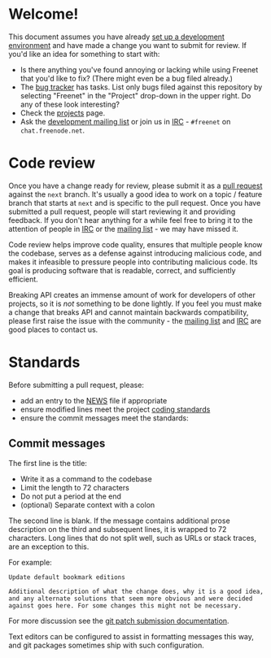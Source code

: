 # Welcome!

This document assumes you have already [set up a development
environment](https://wiki.freenetproject.org/Building_from_source) and have made
a change you want to submit for review. If you'd like an idea for something to
start with:

* Is there anything you've found annoying or lacking while using Freenet that
  you'd like to fix? (There might even be a bug filed already.)
* The [bug tracker](https://bugs.freenetproject.org/my_view_page.php) has tasks.
  List only bugs filed against this repository by selecting "Freenet" in the
  "Project" drop-down in the upper right. Do any of these look interesting?
* Check the [projects](https://wiki.freenetproject.org/Projects) page.
* Ask the [development mailing list](https://emu.freenetproject.org/cgi-bin/mailman/listinfo/devl)
  or join us in [IRC](https://freenetproject.org/irc.html) - `#freenet` on
  `chat.freenode.net`.

# Code review

Once you have a change ready for review, please submit it as a [pull
request](https://help.github.com/articles/using-pull-requests/#initiating-the-pull-request)
against the `next` branch. It's usually a good idea to work on a topic / feature
branch that starts at `next` and is specific to the pull request. Once you have
submitted a pull request, people will start reviewing it and providing feedback.
If you don't hear anything for a while feel free to bring it to the attention of
people in [IRC](https://freenetproject.org/irc.html) or the [mailing
list](https://emu.freenetproject.org/cgi-bin/mailman/listinfo/devl) - we may
have missed it.

Code review helps improve code quality, ensures that multiple people know the
codebase, serves as a defense against introducing malicious code, and makes it
infeasible to pressure people into contributing malicious code. Its goal is
producing software that is readable, correct, and sufficiently efficient.

Breaking API creates an immense amount of work for developers of other projects,
so it is *not* something to be done lightly. If you feel you must make a change
that breaks API and cannot maintain backwards compatibility, please first raise
the issue with the community - the [mailing list](https://emu.freenetproject.org/cgi-bin/mailman/listinfo/devl)
and [IRC](https://freenetproject.org/irc.html) are good places to contact us.

# Standards

Before submitting a pull request, please:

* add an entry to the [NEWS](/NEWS.md) file if appropriate
* ensure modified lines meet the project [coding standards](https://google-styleguide.googlecode.com/svn/trunk/javaguide.html)
* ensure the commit messages meet the standards:

## Commit messages

The first line is the title:

* Write it as a command to the codebase
* Limit the length to 72 characters
* Do not put a period at the end
* (optional) Separate context with a colon

The second line is blank. If the message contains additional prose description
on the third and subsequent lines, it is wrapped to 72 characters. Long lines
that do not split well, such as URLs or stack traces, are an exception to this.

For example:

    Update default bookmark editions
    
    Additional description of what the change does, why it is a good idea,
    and any alternate solutions that seem more obvious and were decided
    against goes here. For some changes this might not be necessary.

For more discussion see the [git patch submission documentation](https://git.kernel.org/cgit/git/git.git/tree/Documentation/SubmittingPatches#n87).

Text editors can be configured to assist in formatting messages this way, and
git packages sometimes ship with such configuration.
